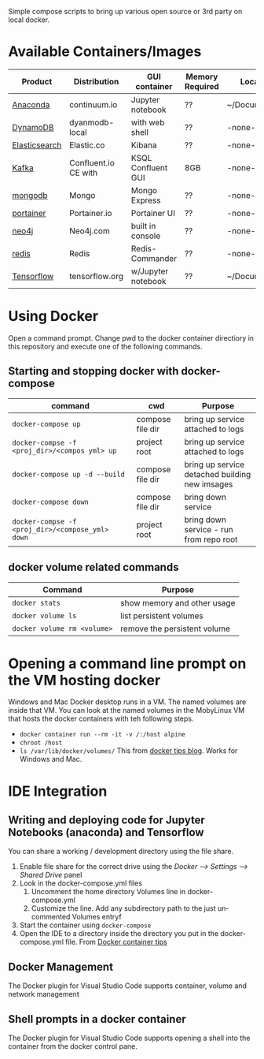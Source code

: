 Simple compose scripts to bring up various open source or 3rd party on local docker.

# Available Containers/Images
| Product                                  | Distribution         | GUI container      | Memory Required | Local Mounts |
|------------------------------------------|----------------------|--------------------|-----------------|--------------|
| [Anaconda](anaconda/README.md)           | continuum.io         | Jupyter notebook   | ??   | ~/Documents/GitHub |
| [DynamoDB](dynamodb/README.md)           | dyanmodb-local       | with web shell     | ??   | -none- |
| [Elasticsearch](elasticsearch/README.md) | Elastic.co           | Kibana             | ??   | -none- |
| [Kafka](kafka-confluent/README.md)       | Confluent.io CE with | KSQL Confluent GUI | 8GB  | -none- |
| [mongodb](mongodb/README.md)             | Mongo                | Mongo Express      | ??   | -none- |
| [portainer](portainer/README.md)         | Portainer.io         | Portainer UI       | ??   | -none- |
| [neo4j](neo4j/README.md)                 | Neo4j.com            | built in console   | ??   | -none- |
| [redis](https://redis.io/)               | Redis                | Redis-Commander    | ??   | -none- |
| [Tensorflow](tensforflow/README.md)      | tensorflow.org       | w/Jupyter notebook | ??   | ~/Documents/GitHub |

# Using Docker
Open a command prompt.  Change pwd to the docker container directiory in this repository and execute one of the following commands.

## Starting and stopping docker with docker-compose
| command                                         | cwd              | Purpose                                      |
|-------------------------------------------------|------------------|----------------------------------------------|
| `docker-compose up`                             | compose file dir |bring up service attached to logs             |
| `docker-compse -f <proj_dir>/<compos yml> up`   | project root     |bring up service attached to logs             |
| `docker-compose up -d --build`                  | compose file dir |bring up service detached building new imsages |
| `docker-compose down`                           | compose file dir |bring down service                            | 
| `docker-compse -f <proj_dir>/<compose_yml> down`| project root     |bring down service - run from repo root       | 

## docker volume related commands
| Command                   | Purpose                      |
|---------------------------|------------------------------|
| `docker stats`              | show memory and other usage  |
| `docker volume ls`          | list persistent volumes      |
| `docker volume rm <volume>` | remove the persistent volume |

# Opening a command line prompt on the VM hosting docker
Windows and Mac Docker desktop runs in a VM.  The named volumes are inside that VM. You can look at the named volumes in the MobyLinux VM that hosts the docker containers with teh following steps. 
* `docker container run --rm -it -v /:/host alpine`
* `chroot /host`
* `ls /var/lib/docker/volumes/`
This from [docker tips blog](https://nickjanetakis.com/blog/docker-tip-70-gain-access-to-the-mobylinux-vm-on-windows-or-macos). Works for Windows and Mac.

# IDE Integration

## Writing and deploying code for Jupyter Notebooks (anaconda) and Tensorflow
You can share a working / development directory using the file share.
1. Enable file share for the correct drive using the _Docker --> Settings --> Shared Drive_ panel
1. Look in the docker-compose.yml files
    1. Uncomment the home directory Volumes line in docker-compose.yml
    1. Customize the line. Add any subdirectory path to the just un-commented Volumes entryf
1. Start the container using `docker-compose`
1. Open the IDE to a directory inside the directory you put in the docker-compose.yml file.
From [Docker container tips](https://code.visualstudio.com/docs/remote/troubleshooting#_container-tips)

## Docker Management
The Docker plugin for Visual Studio Code supports container, volume and network management

## Shell prompts in a docker container
The Docker plugin for Visual Studio Code supports opening a shell into the container from the docker control pane.
